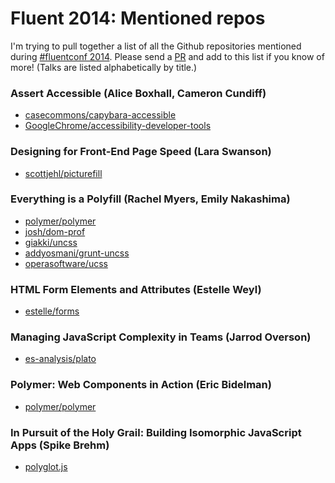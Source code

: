 # Fluent 2014: Mentioned repos

I'm trying to pull together a list of all the Github repositories
mentioned during [#fluentconf 2014](http://fluentconf.com/fluent2014). Please send a
[PR](https://help.github.com/articles/using-pull-requests) and add
to this list if you know of more! (Talks are listed alphabetically by title.)

### Assert Accessible (Alice Boxhall, Cameron Cundiff)

* [casecommons/capybara-accessible](https://github.com/casecommons/capybara-accessible)
* [GoogleChrome/accessibility-developer-tools](https://github.com/GoogleChrome/accessibility-developer-tools)

### Designing for Front-End Page Speed (Lara Swanson)

* [scottjehl/picturefill](https://github.com/scottjehl/picturefill)

### Everything is a Polyfill (Rachel Myers, Emily Nakashima)

* [polymer/polymer](https://github.com/polymer/polymer)
* [josh/dom-prof](https://github.com/josh/dom-prof)
* [giakki/uncss](https://github.com/giakki/uncss)
* [addyosmani/grunt-uncss](https://github.com/addyosmani/grunt-uncss)
* [operasoftware/ucss](https://github.com/operasoftware/ucss)

### HTML Form Elements and Attributes (Estelle Weyl) 

* [estelle/forms](https://github.com/estelle/forms)

### Managing JavaScript Complexity in Teams (Jarrod Overson)

* [es-analysis/plato](https://github.com/es-analysis/plato)

### Polymer: Web Components in Action (Eric Bidelman)

* [polymer/polymer](https://github.com/polymer/polymer)

### In Pursuit of the Holy Grail: Building Isomorphic JavaScript Apps (Spike Brehm)

* [polyglot.js](http://airbnb.github.io/polyglot.js/)
